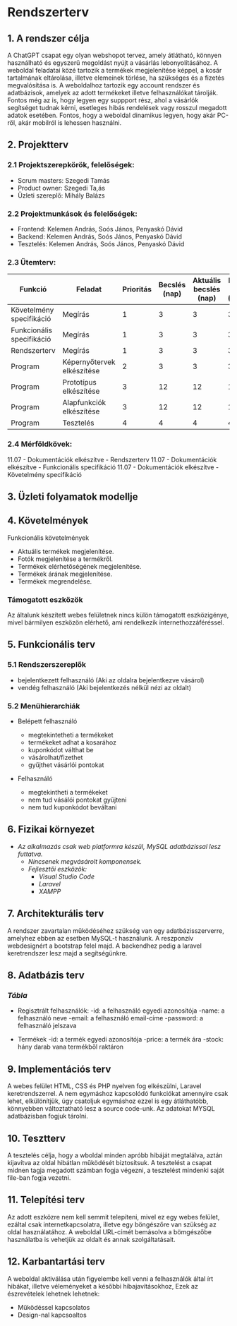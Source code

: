 # Rendszerterv
## 1. A rendszer célja

A ChatGPT csapat egy olyan webshopot tervez, amely átlátható, könnyen használható és egyszerű megoldást nyújt a vásárlás lebonyolításához. A weboldal feladatai közé tartozik a termékek megjelenítése képpel, a kosár tartalmának eltárolása, illetve elemeinek törlése, ha szükséges és a fizetés megvalósítása is. A weboldalhoz tartozik egy account rendszer és adatbázisok, amelyek az adott termékeket illetve felhasználókat tárolják. Fontos még az is, hogy legyen egy suppport rész, ahol a vásárlók segítséget tudnak kérni, esetleges hibás rendelések vagy rosszul megadott adatok esetében. Fontos, hogy a weboldal dinamikus legyen, hogy akár PC-ről, akár mobilról is lehessen használni.

## 2. Projektterv

### 2.1 Projektszerepkörök, felelőségek:
   * Scrum masters: Szegedi Tamás
   * Product owner: Szegedi Ta,ás
   * Üzleti szereplő: Mihály Balázs

### 2.2 Projektmunkások és felelőségek:
   * Frontend: Kelemen András, Soós János, Penyaskó Dávid
   * Backend: Kelemen András, Soós János, Penyaskó Dávid
   * Tesztelés: Kelemen András, Soós János, Penyaskó Dávid

### 2.3 Ütemterv:

|Funkció                  | Feladat                                | Prioritás | Becslés (nap) | Aktuális becslés (nap) | Eltelt idő (nap) | Becsült idő (nap) |
|-------------------------|----------------------------------------|-----------|---------------|------------------------|------------------|---------------------|
|Követelmény specifikáció |Megírás                                 |         1 |             3 |                      3 |                3 |                   3 |       
|Funkcionális specifikáció|Megírás                                 |         1 |             3 |                      3 |                3 |                   3 |
|Rendszerterv             |Megírás                                 |         1 |             3 |                      3 |                3 |                   3 |
|Program                  |Képernyőtervek elkészítése              |         2 |             3 |                      3 |                3 |                   3 | 
|Program                  |Prototípus elkészítése                  |         3 |            12 |                     12 |               12 |                  13 |
|Program                  |Alapfunkciók elkészítése                |         3 |            12 |                     12 |               12 |                  13 |
|Program                  |Tesztelés                               |         4 |             4 |                      4 |                4 |                   4 |

### 2.4 Mérföldkövek:

11.07 - Dokumentációk elkészítve - Rendszerterv
11.07 - Dokumentációk elkészítve - Funkcionális specifikáció
11.07 - Dokumentációk elkészítve - Követelmény specifikáció

## 3. Üzleti folyamatok modellje




## 4. Követelmények

Funkcionális követelmények

- Aktuális termékek megjelenítése.
- Fotók megjelenítése a termékről.
- Termékek elérhetőségének megjelenítése.
- Termékek árának megjelenítése.
- Termékek megrendelése.

### Támogatott eszközök

Az általunk készített webes felületnek nincs külön támogatott eszközigénye, mivel bármilyen eszközön elérhető, ami rendelkezik internethozzáféréssel.

## 5. Funkcionális terv

### 5.1 Rendszerszereplők

 - bejelentkezett felhasználó (Aki az oldalra bejelentkezve vásárol)
 - vendég felhasználó (Aki bejelentkezés nélkül nézi az oldalt)

### 5.2 Menühierarchiák

 - Belépett felhasználó

	- megtekintetheti a termékeket
	- termékeket adhat a kosarához
	- kuponkódot válthat be
	- vásárolhat/fizethet
	- gyűjthet vásárlói pontokat

 - Felhasználó

	- megtekintheti a termékeket
	- nem tud vásálói pontokat gyűjteni
	- nem tud kuponkódot beváltani

## 6. Fizikai környezet

- *Az alkalmazás csak web platformra készül, MySQL adatbázissal lesz futtatva.*
  - *Nincsenek megvásárolt komponensek.*
  - *Fejlesztői eszközök:*
    - *Visual Studio Code*
    - *Laravel*
    - *XAMPP*
    

## 7. Architekturális terv

A rendszer zavartalan működéséhez szükség van egy adatbázisszerverre, amelyhez ebben az esetben MySQL-t használunk.
A reszponzív webdesignért a bootstrap felel majd.
A backendhez pedig a laravel keretrendszer lesz majd a segítségünkre.

## 8. Adatbázis terv

### *Tábla*

- Regisztrált felhasználók:
   -id: a felhasználó egyedi azonosítója
   -name: a felhasználó neve
   -email: a felhasználó email-címe
   -password: a felhasználó jelszava

- Termékek
   -id: a termék egyedi azonosítója
   -price: a termék ára
   -stock: hány darab vana termékből raktáron

## 9. Implementációs terv

A webes felület HTML, CSS és PHP nyelven fog elkészülni, Laravel keretrendszerrel. A nem egymáshoz kapcsolódó funkciókat amennyire csak lehet, elkülönítjük, úgy csatoljuk egymáshoz ezzel is egy átláthatóbb, könnyebben változtatható lesz a source code-unk. Az adatokat MYSQL adatbázisban fogjuk tárolni.

## 10. Tesztterv

A tesztelés célja, hogy a wboldal minden apróbb hibáját megtalálva, aztán kijavítva az oldal hibátlan működését biztosítsuk. A tesztelést a csapat midnen tagja megadott számban fogja végezni, a tesztelést mindenki saját file-ban fogja vezetni. 

## 11. Telepítési terv

Az adott eszközre nem kell semmit telepíteni, mivel ez egy webes felület, ezáltal csak internetkapcsolatra, illetve egy böngészőre van szükség az oldal használatához.
A weboldal URL-címét bemásolva a bömgészőbe használatba is vehetjük az oldalt és annak szolgáltatásait. 


## 12. Karbantartási terv

A weboldal aktiválása után figyelembe kell venni a felhasználók által írt hibákat, illetve véleményeket a későbbi hibajavításokhoz, Ezek az észrevételek lehetnek lehetnek:

   - Működéssel kapcsolatos 
   - Design-nal kapcsoaltos 
